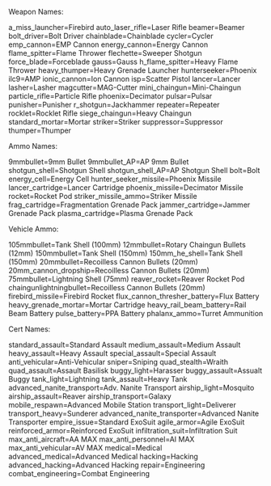Weapon Names:

a_miss_launcher=Firebird auto_laser_rifle=Laser Rifle beamer=Beamer
bolt_driver=Bolt Driver chainblade=Chainblade cycler=Cycler emp_cannon=EMP
Cannon energy_cannon=Energy Cannon flame_spitter=Flame Thrower flechette=Sweeper
Shotgun force_blade=Forceblade gauss=Gauss h_flame_spitter=Heavy Flame Thrower
heavy_thumper=Heavy Grenade Launcher hunterseeker=Phoenix ilc9=AMP
ionic_cannon=Ion Cannon isp=Scatter Pistol lancer=Lancer lasher=Lasher
magcutter=MAG-Cutter mini_chaingun=Mini-Chaingun particle_rifle=Particle Rifle
phoenix=Decimator pulsar=Pulsar punisher=Punisher r_shotgun=Jackhammer
repeater=Repeater rocklet=Rocklet Rifle siege_chaingun=Heavy Chaingun
standard_mortar=Mortar striker=Striker suppressor=Suppressor thumper=Thumper

Ammo Names:

9mmbullet=9mm Bullet 9mmbullet_AP=AP 9mm Bullet shotgun_shell=Shotgun Shell
shotgun_shell_AP=AP Shotgun Shell bolt=Bolt energy_cell=Energy Cell
hunter_seeker_missile=Phoenix Missile lancer_cartridge=Lancer Cartridge
phoenix_missile=Decimator Missile rocket=Rocket Pod striker_missile_ammo=Striker
Missile frag_cartridge=Fragmentation Grenade Pack jammer_cartridge=Jammer
Grenade Pack plasma_cartridge=Plasma Grenade Pack

Vehicle Ammo:

105mmbullet=Tank Shell (100mm) 12mmbullet=Rotary Chaingun Bullets (12mm)
150mmbullet=Tank Shell (150mm) 150mm_he_shell=Tank Shell (150mm)
20mmbullet=Recoilless Cannon Bullets (20mm) 20mm_cannon_dropship=Recoilless
Cannon Bullets (20mm) 75mmbullet=Lightning Shell (75mm) reaver_rocket=Reaver
Rocket Pod chaingunlightningbullet=Recoilless Cannon Bullets (20mm)
firebird_missile=Firebird Rocket flux_cannon_thresher_battery=Flux Battery
heavy_grenade_mortar=Mortar Cartridge heavy_rail_beam_battery=Rail Beam Battery
pulse_battery=PPA Battery phalanx_ammo=Turret Ammunition

Cert Names:

standard_assault=Standard Assault medium_assault=Medium Assault
heavy_assault=Heavy Assault special_assault=Special Assault
anti_vehicular=Anti-Vehicular sniper=Sniping quad_stealth=Wraith
quad_assault=Assault Basilisk buggy_light=Harasser buggy_assault=Assualt Buggy
tank_light=Lightning tank_assault=Heavy Tank advanced_nanite_transport=Adv.
Nanite Transport airship_light=Mosquito airship_assault=Reaver
airship_transport=Galaxy mobile_respawn=Advanced Mobile Station
transport_light=Deliverer transport_heavy=Sunderer
advanced_nanite_transporter=Advanced Nanite Transporter empire_issue=Standard
ExoSuit agile_armor=Agile ExoSuit reinforced_armor=Reinforced ExoSuit
infiltration_suit=Infiltration Suit max_anti_aircraft=AA MAX
max_anti_personnel=AI MAX max_anti_vehicular=AV MAX medical=Medical
advanced_medical=Advanced Medical hacking=Hacking advanced_hacking=Advanced
Hacking repair=Engineering combat_engineering=Combat Engineering
